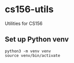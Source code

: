 # cs156-utils

Utilities for CS156

## Set up Python venv

```
python3 -m venv venv
source venv/bin/activate
```

